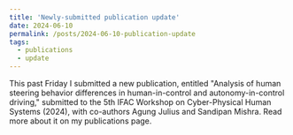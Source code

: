 ```yaml
---
title: 'Newly-submitted publication update'
date: 2024-06-10
permalink: /posts/2024-06-10-publication-update
tags:
  - publications
  - update
---
```


This past Friday I submitted a new publication, entitled "Analysis of human steering behavior differences in human-in-control and autonomy-in-control driving," submitted to the 5th IFAC Workshop on Cyber-Physical Human Systems (2024), with co-authors Agung Julius and Sandipan Mishra. Read more about it on my publications page.
